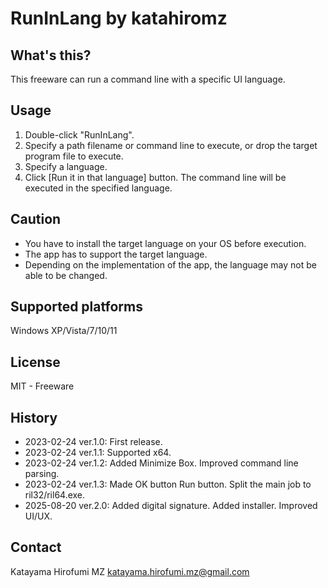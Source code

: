# RunInLang by katahiromz

## What's this?

This freeware can run a command line with a specific UI language.

## Usage

1. Double-click "RunInLang".
2. Specify a path filename or command line to execute, or drop the target program file to execute.
3. Specify a language.
4. Click [Run it in that language] button. The command line will be executed in the specified language.

## Caution

* You have to install the target language on your OS before execution.
* The app has to support the target language.
* Depending on the implementation of the app, the language may not be able to be changed.

## Supported platforms

Windows XP/Vista/7/10/11

## License

MIT - Freeware

## History

- 2023-02-24 ver.1.0: First release.
- 2023-02-24 ver.1.1: Supported x64.
- 2023-02-24 ver.1.2: Added Minimize Box. Improved command line parsing.
- 2023-02-24 ver.1.3: Made OK button Run button. Split the main job to ril32/ril64.exe.
- 2025-08-20 ver.2.0: Added digital signature. Added installer. Improved UI/UX.

## Contact

Katayama Hirofumi MZ
katayama.hirofumi.mz@gmail.com
